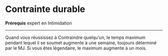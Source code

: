 # Contrainte durable

<p><strong>Prérequis</strong> expert en Intimidation</p>
<hr>
<p>Quand vous réussissez à Contraindre quelqu’un, le temps maximum pendant lequel il se soumet augmente à une semaine, toujours déterminé par le MJ. Si vous êtes légendaire, le maximum augmente à un mois.</p>